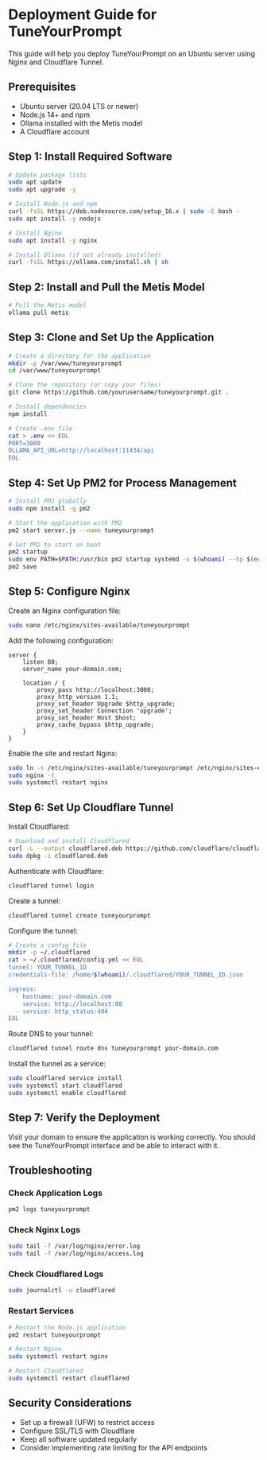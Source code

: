 # Deployment Guide for TuneYourPrompt

This guide will help you deploy TuneYourPrompt on an Ubuntu server using Nginx and Cloudflare Tunnel.

## Prerequisites

- Ubuntu server (20.04 LTS or newer)
- Node.js 14+ and npm
- Ollama installed with the Metis model
- A Cloudflare account

## Step 1: Install Required Software

```bash
# Update package lists
sudo apt update
sudo apt upgrade -y

# Install Node.js and npm
curl -fsSL https://deb.nodesource.com/setup_16.x | sudo -E bash -
sudo apt install -y nodejs

# Install Nginx
sudo apt install -y nginx

# Install Ollama (if not already installed)
curl -fsSL https://ollama.com/install.sh | sh
```

## Step 2: Install and Pull the Metis Model

```bash
# Pull the Metis model
ollama pull metis
```

## Step 3: Clone and Set Up the Application

```bash
# Create a directory for the application
mkdir -p /var/www/tuneyourprompt
cd /var/www/tuneyourprompt

# Clone the repository (or copy your files)
git clone https://github.com/yourusername/tuneyourprompt.git .

# Install dependencies
npm install

# Create .env file
cat > .env << EOL
PORT=3000
OLLAMA_API_URL=http://localhost:11434/api
EOL
```

## Step 4: Set Up PM2 for Process Management

```bash
# Install PM2 globally
sudo npm install -g pm2

# Start the application with PM2
pm2 start server.js --name tuneyourprompt

# Set PM2 to start on boot
pm2 startup
sudo env PATH=$PATH:/usr/bin pm2 startup systemd -u $(whoami) --hp $(echo $HOME)
pm2 save
```

## Step 5: Configure Nginx

Create an Nginx configuration file:

```bash
sudo nano /etc/nginx/sites-available/tuneyourprompt
```

Add the following configuration:

```nginx
server {
    listen 80;
    server_name your-domain.com;

    location / {
        proxy_pass http://localhost:3000;
        proxy_http_version 1.1;
        proxy_set_header Upgrade $http_upgrade;
        proxy_set_header Connection 'upgrade';
        proxy_set_header Host $host;
        proxy_cache_bypass $http_upgrade;
    }
}
```

Enable the site and restart Nginx:

```bash
sudo ln -s /etc/nginx/sites-available/tuneyourprompt /etc/nginx/sites-enabled/
sudo nginx -t
sudo systemctl restart nginx
```

## Step 6: Set Up Cloudflare Tunnel

Install Cloudflared:

```bash
# Download and install Cloudflared
curl -L --output cloudflared.deb https://github.com/cloudflare/cloudflared/releases/latest/download/cloudflared-linux-amd64.deb
sudo dpkg -i cloudflared.deb
```

Authenticate with Cloudflare:

```bash
cloudflared tunnel login
```

Create a tunnel:

```bash
cloudflared tunnel create tuneyourprompt
```

Configure the tunnel:

```bash
# Create a config file
mkdir -p ~/.cloudflared
cat > ~/.cloudflared/config.yml << EOL
tunnel: YOUR_TUNNEL_ID
credentials-file: /home/$(whoami)/.cloudflared/YOUR_TUNNEL_ID.json

ingress:
  - hostname: your-domain.com
    service: http://localhost:80
  - service: http_status:404
EOL
```

Route DNS to your tunnel:

```bash
cloudflared tunnel route dns tuneyourprompt your-domain.com
```

Install the tunnel as a service:

```bash
sudo cloudflared service install
sudo systemctl start cloudflared
sudo systemctl enable cloudflared
```

## Step 7: Verify the Deployment

Visit your domain to ensure the application is working correctly. You should see the TuneYourPrompt interface and be able to interact with it.

## Troubleshooting

### Check Application Logs

```bash
pm2 logs tuneyourprompt
```

### Check Nginx Logs

```bash
sudo tail -f /var/log/nginx/error.log
sudo tail -f /var/log/nginx/access.log
```

### Check Cloudflared Logs

```bash
sudo journalctl -u cloudflared
```

### Restart Services

```bash
# Restart the Node.js application
pm2 restart tuneyourprompt

# Restart Nginx
sudo systemctl restart nginx

# Restart Cloudflared
sudo systemctl restart cloudflared
```

## Security Considerations

- Set up a firewall (UFW) to restrict access
- Configure SSL/TLS with Cloudflare
- Keep all software updated regularly
- Consider implementing rate limiting for the API endpoints 